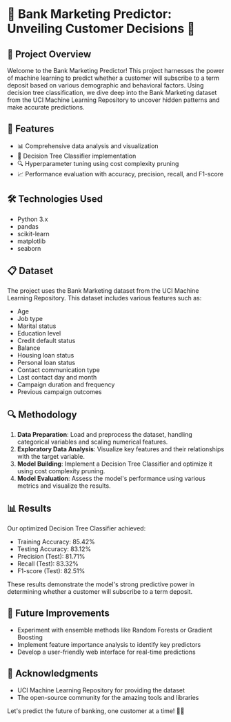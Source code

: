# 🌟 Bank Marketing Predictor: Unveiling Customer Decisions 🏦

## 🎯 Project Overview

Welcome to the Bank Marketing Predictor! This project harnesses the power of machine learning to predict whether a customer will subscribe to a term deposit based on various demographic and behavioral factors. Using decision tree classification, we dive deep into the Bank Marketing dataset from the UCI Machine Learning Repository to uncover hidden patterns and make accurate predictions.

## 🚀 Features

- 📊 Comprehensive data analysis and visualization
- 🌳 Decision Tree Classifier implementation
- 🔍 Hyperparameter tuning using cost complexity pruning
- 📈 Performance evaluation with accuracy, precision, recall, and F1-score

## 🛠️ Technologies Used

- Python 3.x
- pandas
- scikit-learn
- matplotlib
- seaborn

## 📋 Dataset

The project uses the Bank Marketing dataset from the UCI Machine Learning Repository. This dataset includes various features such as:

- Age
- Job type
- Marital status
- Education level
- Credit default status
- Balance
- Housing loan status
- Personal loan status
- Contact communication type
- Last contact day and month
- Campaign duration and frequency
- Previous campaign outcomes

## 🔍 Methodology

1. **Data Preparation**: Load and preprocess the dataset, handling categorical variables and scaling numerical features.
2. **Exploratory Data Analysis**: Visualize key features and their relationships with the target variable.
3. **Model Building**: Implement a Decision Tree Classifier and optimize it using cost complexity pruning.
4. **Model Evaluation**: Assess the model's performance using various metrics and visualize the results.

## 📊 Results

Our optimized Decision Tree Classifier achieved:

- Training Accuracy: 85.42%
- Testing Accuracy: 83.12%
- Precision (Test): 81.71%
- Recall (Test): 83.32%
- F1-score (Test): 82.51%

These results demonstrate the model's strong predictive power in determining whether a customer will subscribe to a term deposit.

## 🚀 Future Improvements

- Experiment with ensemble methods like Random Forests or Gradient Boosting
- Implement feature importance analysis to identify key predictors
- Develop a user-friendly web interface for real-time predictions

## 🙏 Acknowledgments

- UCI Machine Learning Repository for providing the dataset
- The open-source community for the amazing tools and libraries

Let's predict the future of banking, one customer at a time! 🚀💼
